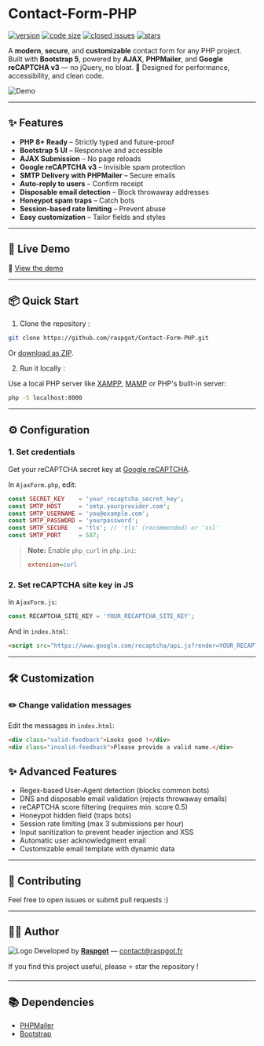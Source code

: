 # Contact-Form-PHP

[![version](https://img.shields.io/badge/version-1.7.0-blue.svg)](https://github.com/raspgot/Contact-Form-PHP)
[![code size](https://img.shields.io/github/languages/code-size/raspgot/Contact-Form-PHP)](https://github.com/raspgot/Contact-Form-PHP)
[![closed issues](https://img.shields.io/github/issues-closed-raw/raspgot/Contact-Form-PHP)](https://github.com/raspgot/Contact-Form-PHP/issues?q=is%3Aissue+is%3Aclosed)
[![stars](https://img.shields.io/github/stars/raspgot/Contact-Form-PHP?style=social)](https://github.com/raspgot/Contact-Form-PHP/stargazers)

A **modern**, **secure**, and **customizable** contact form for any PHP project.
Built with **Bootstrap 5**, powered by **AJAX**, **PHPMailer**, and **Google reCAPTCHA v3** — no jQuery, no bloat.
🔐 Designed for performance, accessibility, and clean code.

![Demo](https://github.raspgot.fr/contact-form-raspgot.gif)

---

## ✨ Features

-   **PHP 8+ Ready** – Strictly typed and future-proof
-   **Bootstrap 5 UI** – Responsive and accessible
-   **AJAX Submission** – No page reloads
-   **Google reCAPTCHA v3** – Invisible spam protection
-   **SMTP Delivery with PHPMailer** – Secure emails
-   **Auto-reply to users** – Confirm receipt
-   **Disposable email detection** – Block throwaway addresses
-   **Honeypot spam traps** – Catch bots
-   **Session-based rate limiting** – Prevent abuse
-   **Easy customization** – Tailor fields and styles

---

## 🚀 Live Demo

🔗 [View the demo](https://github.raspgot.fr)

---

## 📦 Quick Start

1. Clone the repository :

```bash
git clone https://github.com/raspgot/Contact-Form-PHP.git
```

Or [download as ZIP](https://github.com/raspgot/Contact-Form-PHP/archive/master.zip).

2. Run it locally :

Use a local PHP server like [XAMPP](https://www.apachefriends.org), [MAMP](https://www.mamp.info) or PHP's built-in server:

```bash
php -S localhost:8000
```

---

## ⚙️ Configuration

### 1. Set credentials

Get your reCAPTCHA secret key at [Google reCAPTCHA](https://www.google.com/recaptcha/admin).

In `AjaxForm.php`, edit:

```php
const SECRET_KEY    = 'your_recaptcha_secret_key';
const SMTP_HOST     = 'smtp.yourprovider.com';
const SMTP_USERNAME = 'you@example.com';
const SMTP_PASSWORD = 'yourpassword';
const SMTP_SECURE   = 'tls'; // 'tls' (recommended) or 'ssl'
const SMTP_PORT     = 587;
```

> **Note:** Enable `php_curl` in `php.ini`:
>
> ```ini
> extension=curl
> ```

### 2. Set reCAPTCHA site key in JS

In `AjaxForm.js`:

```javascript
const RECAPTCHA_SITE_KEY = 'YOUR_RECAPTCHA_SITE_KEY';
```

And in `index.html`:

```html
<script src="https://www.google.com/recaptcha/api.js?render=YOUR_RECAPTCHA_SITE_KEY"></script>
```

---

## 🛠️ Customization

### ✏️ Change validation messages

Edit the messages in `index.html`:

```html
<div class="valid-feedback">Looks good !</div>
<div class="invalid-feedback">Please provide a valid name.</div>
```

## ✨ Advanced Features

-   Regex-based User-Agent detection (blocks common bots)
-   DNS and disposable email validation (rejects throwaway emails)
-   reCAPTCHA score filtering (requires min. score 0.5)
-   Honeypot hidden field (traps bots)
-   Session rate limiting (max 3 submissions per hour)
-   Input sanitization to prevent header injection and XSS
-   Automatic user acknowledgment email
-   Customizable email template with dynamic data

---

## 🙌 Contributing

Feel free to open issues or submit pull requests :)

---

## 🧑‍💻 Author

![Logo](https://github.raspgot.fr/raspgot-blue.png)
Developed by [**Raspgot**](https://raspgot.fr) — [contact@raspgot.fr](mailto:contact@raspgot.fr)

If you find this project useful, please ⭐ star the repository !

---

## 📚 Dependencies

-   [PHPMailer](https://github.com/PHPMailer/PHPMailer)
-   [Bootstrap](https://github.com/twbs/bootstrap)
